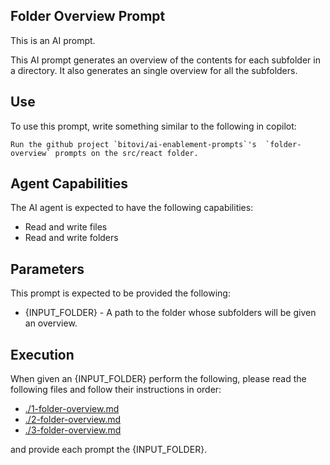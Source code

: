 ## Folder Overview Prompt

This is an AI prompt. 

This AI prompt generates an overview of the contents for each subfolder in a directory. It also generates an single overview for all the subfolders.

## Use

To use this prompt, write something similar to the following in copilot:

```
Run the github project `bitovi/ai-enablement-prompts`'s  `folder-overview` prompts on the src/react folder.
```

## Agent Capabilities

The AI agent is expected to have the following capabilities:

- Read and write files
- Read and write folders


## Parameters 

This prompt is expected to be provided the following:

- {INPUT_FOLDER} - A path to the folder whose subfolders will be given an overview. 


## Execution

When given an {INPUT_FOLDER} perform the following, please read the following files and follow their instructions in order:

- [./1-folder-overview.md](./1-folder-overview.md)
- [./2-folder-overview.md](./2-folder-overview.md)
- [./3-folder-overview.md](./3-folder-overview.md)

and provide each prompt the {INPUT_FOLDER}.
